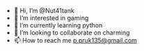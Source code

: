 - 👋 Hi, I’m @Nut41tank
- 👀 I’m interested in gaming
- 🌱 I’m currently learning python
- 💞️ I’m looking to collaborate on charming
- 📫 How to reach me p.pruk135@gmail.com

<!---
Nut41tank/Nut41tank is a ✨ special ✨ repository because its `README.md` (this file) appears on your GitHub profile.
You can click the Preview link to take a look at your changes.
--->
